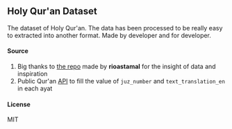 ## Holy Qur'an Dataset

The dataset of Holy Qur'an. The data has been processed to be really easy to extracted into another format. Made by developer and for developer.

#### Source
1. Big thanks to [the repo](https://github.com/rioastamal/quran-json) made by __rioastamal__ for the insight of data and inspiration 
2. Public Qur'an [API](https://github.com/rioastamal/quran-json) to fill the value of `juz_number` and `text_translation_en` in each ayat

#### License
MIT